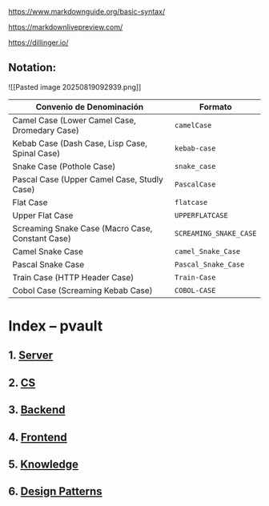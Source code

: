https://www.markdownguide.org/basic-syntax/

https://markdownlivepreview.com/

https://dillinger.io/

## Notation:
![[Pasted image 20250819092939.png]]

| Convenio de Denominación                         | Formato                |
| ------------------------------------------------ | ---------------------- |
| Camel Case (Lower Camel Case, Dromedary Case)    | `camelCase`            |
| Kebab Case (Dash Case, Lisp Case, Spinal Case)   | `kebab-case`           |
| Snake Case (Pothole Case)                        | `snake_case`           |
| Pascal Case (Upper Camel Case, Studly Case)      | `PascalCase`           |
| Flat Case                                        | `flatcase`             |
| Upper Flat Case                                  | `UPPERFLATCASE`        |
| Screaming Snake Case (Macro Case, Constant Case) | `SCREAMING_SNAKE_CASE` |
| Camel Snake Case                                 | `camel_Snake_Case`     |
| Pascal Snake Case                                | `Pascal_Snake_Case`    |
| Train Case (HTTP Header Case)                    | `Train-Case`           |
| Cobol Case (Screaming Kebab Case)                | `COBOL-CASE`           |

# Index – pvault

## 1. [Server](./Server/Server.md)
## 2. [CS](./CS/CS.md)
## 3. [Backend](./Backend/Backend.md)
## 4. [Frontend](./Frontend/Frontend.md)
## 5. [Knowledge](./Knowledge/Knowledge.md)
## 6. [Design Patterns](./DesignPatterns/DesignPatterns.md)


